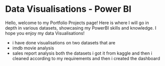 # Data Visualisations - Power BI
Hello, welcome to my Portfolio Projects page! Here is where I will go in depth in various datasets, showcasing my PowerBI skills and knowledge. I hope you enjoy my data Visualisations!
- i have done visualisations on two datasets that are
- imdb movie analysis
- sales report analysis
both the datasets i got it from kaggle and then i cleaned according to my requirements and then i created the dashboard


